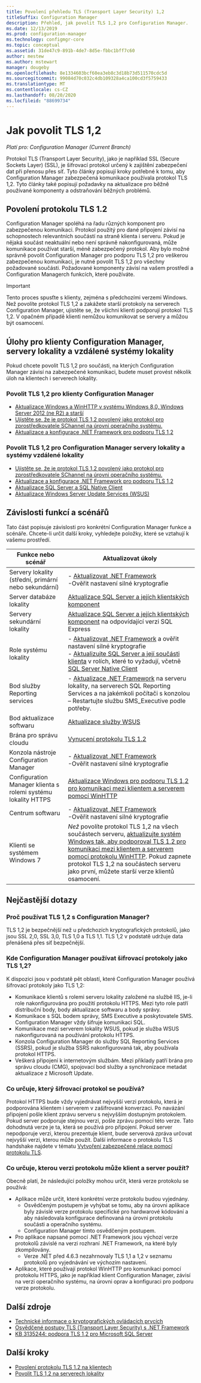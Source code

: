 ```yaml
---
title: Povolení přehledu TLS (Transport Layer Security) 1,2
titleSuffix: Configuration Manager
description: Přehled, jak povolit TLS 1,2 pro Configuration Manager.
ms.date: 12/13/2019
ms.prod: configuration-manager
ms.technology: configmgr-core
ms.topic: conceptual
ms.assetid: 31de47c9-891b-4de7-8d5e-fbbc1bff7c60
author: mestew
ms.author: mstewart
manager: dougeby
ms.openlocfilehash: 8e1334603bcf60ea3eb8c3d18b73d511570cdc5d
ms.sourcegitcommit: 99084d70c032c4db109328a4ca100cd3f5759433
ms.translationtype: MT
ms.contentlocale: cs-CZ
ms.lasthandoff: 08/20/2020
ms.locfileid: "88699734"
---
```

# <a name="how-to-enable-tls-12"></a>Jak povolit TLS 1,2

*Platí pro: Configuration Manager (Current Branch)*

Protokol TLS (Transport Layer Security), jako je například SSL (Secure Sockets Layer) (SSL), je šifrovací protokol určený k zajištění zabezpečení dat při přenosu přes síť. Tyto články popisují kroky potřebné k tomu, aby Configuration Manager zabezpečená komunikace používala protokol TLS 1,2. Tyto články také popisují požadavky na aktualizace pro běžně používané komponenty a odstraňování běžných problémů.

## <a name="enabling-tls-12"></a>Povolení protokolu TLS 1.2

Configuration Manager spoléhá na řadu různých komponent pro zabezpečenou komunikaci. Protokol použitý pro dané připojení závisí na schopnostech relevantních součástí na straně klienta i serveru. Pokud je nějaká součást neaktuální nebo není správně nakonfigurovaná, může komunikace používat starší, méně zabezpečený protokol. Aby bylo možné správně povolit Configuration Manager pro podporu TLS 1,2 pro veškerou zabezpečenou komunikaci, je nutné povolit TLS 1,2 pro všechny požadované součásti. Požadované komponenty závisí na vašem prostředí a Configuration Managerch funkcích, které používáte.

> [!IMPORTANT]
> Tento proces spusťte s klienty, zejména s předchozími verzemi Windows. Než povolíte protokol TLS 1,2 a zakážete starší protokoly na serverech Configuration Manager, ujistěte se, že všichni klienti podporují protokol TLS 1,2. V opačném případě klienti nemůžou komunikovat se servery a můžou být osamocení.


## <a name="tasks-for-configuration-manager-clients-site-servers-and-remote-site-systems"></a>Úlohy pro klienty Configuration Manager, servery lokality a vzdálené systémy lokality

Pokud chcete povolit TLS 1,2 pro součásti, na kterých Configuration Manager závisí na zabezpečené komunikaci, budete muset provést několik úloh na klientech i serverech lokality.

### <a name="enable-tls-12-for-configuration-manager-clients"></a>Povolit TLS 1,2 pro klienty Configuration Manager

- [Aktualizace Windows a WinHTTP v systému Windows 8,0, Windows Server 2012 (ne R2) a starší](enable-tls-1-2-client.md#bkmk_winhttp)
- [Ujistěte se, že je protokol TLS 1,2 povolený jako protokol pro zprostředkovatele SChannel na úrovni operačního systému.](enable-tls-1-2-client.md#bkmk_protocol)
- [Aktualizace a konfigurace .NET Framework pro podporu TLS 1,2](enable-tls-1-2-client.md#bkmk_net)


### <a name="enable-tls-12-for-configuration-manager-site-servers-and-remote-site-systems"></a>Povolit TLS 1,2 pro Configuration Manager servery lokality a systémy vzdálené lokality

- [Ujistěte se, že je protokol TLS 1,2 povolený jako protokol pro zprostředkovatele SChannel na úrovni operačního systému.](enable-tls-1-2-server.md#bkmk_protocol)
- [Aktualizace a konfigurace .NET Framework pro podporu TLS 1,2](enable-tls-1-2-server.md#bkmk_net)
- [Aktualizace SQL Server a SQL Native Client](enable-tls-1-2-server.md#bkmk_sql)
- [Aktualizace Windows Server Update Services (WSUS)](enable-tls-1-2-server.md#bkmk_wsus)


## <a name="features-and-scenario-dependencies"></a>Závislosti funkcí a scénářů

Tato část popisuje závislosti pro konkrétní Configuration Manager funkce a scénáře. Chcete-li určit další kroky, vyhledejte položky, které se vztahují k vašemu prostředí.

|Funkce nebo scénář|Aktualizovat úkoly|
|--- |--- |
|Servery lokality (střední, primární nebo sekundární)| - [Aktualizovat .NET Framework](enable-tls-1-2-server.md#bkmk_net)<br/> -Ověřit nastavení silné kryptografie|
|Server databáze lokality|[Aktualizace SQL Server a jejích klientských komponent](enable-tls-1-2-server.md#bkmk_sql)|
|Servery sekundární lokality|[Aktualizace SQL Server a jejích klientských komponent](enable-tls-1-2-server.md#bkmk_sql) na odpovídající verzi SQL Express|
|Role systému lokality| - [Aktualizovat .NET Framework](enable-tls-1-2-server.md#bkmk_net) a ověřit nastavení silné kryptografie <br/> - [Aktualizujte SQL Server a její součásti klienta](enable-tls-1-2-server.md#bkmk_sql) v rolích, které to vyžadují, včetně [SQL Server Native Client](enable-tls-1-2-server.md#bkmk_sql-client)|
|Bod služby Reporting services|- [Aktualizace .NET Framework](enable-tls-1-2-server.md#bkmk_net) na serveru lokality, na serverech SQL Reporting Services a na jakémkoli počítači s konzolou<br/> – Restartujte službu SMS_Executive podle potřeby.|
|Bod aktualizace softwaru|[Aktualizace služby WSUS](enable-tls-1-2-server.md#bkmk_wsus)|
|Brána pro správu cloudu|[Vynucení protokolu TLS 1.2](../../clients/manage/cmg/security-and-privacy-for-cloud-management-gateway.md#bkmk_tls)|
|Konzola nástroje Configuration Manager| - [Aktualizovat .NET Framework](enable-tls-1-2-client.md#bkmk_net)<br/> -Ověřit nastavení silné kryptografie|
|Configuration Manager klienta s rolemi systému lokality HTTPS|[Aktualizace Windows pro podporu TLS 1,2 pro komunikaci mezi klientem a serverem pomocí WinHTTP](enable-tls-1-2-client.md#bkmk_winhttp)|
|Centrum softwaru| - [Aktualizovat .NET Framework](enable-tls-1-2-client.md#bkmk_net)<br/> -Ověřit nastavení silné kryptografie|
|Klienti se systémem Windows 7| *Než* povolíte protokol TLS 1,2 na všech součástech serveru, [aktualizujte systém Windows tak, aby podporoval TLS 1,2 pro komunikaci mezi klientem a serverem pomocí protokolu WinHTTP](enable-tls-1-2-client.md#bkmk_winhttp). Pokud zapnete protokol TLS 1,2 na součástech serveru jako první, můžete starší verze klientů osamocení.|

## <a name="frequently-asked-questions"></a>Nejčastější dotazy

### <a name="why-use-tls-12-with-configuration-manager"></a>Proč používat TLS 1,2 s Configuration Manager?

TLS 1,2 je bezpečnější než u předchozích kryptografických protokolů, jako jsou SSL 2,0, SSL 3,0, TLS 1,0 a TLS 1,1. TLS 1,2 v podstatě udržuje data přenášená přes síť bezpečnější.

### <a name="where-does-configuration-manager-use-encryption-protocols-like-tls-12"></a>Kde Configuration Manager používat šifrovací protokoly jako TLS 1,2?

K dispozici jsou v podstatě pět oblastí, které Configuration Manager používá šifrovací protokoly jako TLS 1,2:

- Komunikace klientů s rolemi serveru lokality založené na službě IIS, je-li role nakonfigurována pro použití protokolu HTTPS. Mezi tyto role patří distribuční body, body aktualizace softwaru a body správy.
- Komunikace s SQL bodem správy, SMS Executive a poskytovatele SMS. Configuration Manager vždy šifruje komunikaci SQL.
- Komunikace mezi serverem lokality WSUS, pokud je služba WSUS nakonfigurovaná na používání protokolu HTTPS.
- Konzola Configuration Manager do služby SQL Reporting Services (SSRS), pokud je služba SSRS nakonfigurovaná tak, aby používala protokol HTTPS.
- Veškerá připojení k internetovým službám. Mezi příklady patří brána pro správu cloudu (CMG), spojovací bod služby a synchronizace metadat aktualizace z Microsoft Update.

### <a name="what-determines-which-encryption-protocol-is-used"></a>Co určuje, který šifrovací protokol se používá?

Protokol HTTPS bude vždy vyjednávat nejvyšší verzi protokolu, která je podporována klientem i serverem v zašifrované konverzaci. Po navázání připojení pošle klient zprávu serveru s nejvyšším dostupným protokolem. Pokud server podporuje stejnou verzi, pošle zprávu pomocí této verze. Tato dohodnutá verze je ta, která se používá pro připojení. Pokud server nepodporuje verzi, kterou prezentuje klient, bude serverová zpráva určovat nejvyšší verzi, kterou může použít. Další informace o protokolu TLS handshake najdete v tématu [Vytvoření zabezpečené relace pomocí protokolu TLS](/windows/win32/secauthn/tls-handshake-protocol#establishing-a-secure-session-by-using-tls).

### <a name="what-determines-which-protocol-version-the-client-and-server-can-use"></a>Co určuje, kterou verzi protokolu může klient a server použít?

Obecně platí, že následující položky mohou určit, která verze protokolu se používá:

- Aplikace může určit, které konkrétní verze protokolu budou vyjednány.
  - Osvědčeným postupem je vyhýbat se tomu, aby na úrovni aplikace byly závislé verze protokolu specifické pro hardwarové kódování a aby následovala konfigurace definovaná na úrovni protokolu součásti a operačního systému.
  - Configuration Manager tímto osvědčeným postupem.
- Pro aplikace napsané pomocí .NET Framework jsou výchozí verze protokolů závislé na verzi rozhraní .NET Framework, na které byly zkompilovány.  
  - Verze .NET před 4.6.3 nezahrnovaly TLS 1,1 a 1,2 v seznamu protokolů pro vyjednávání ve výchozím nastavení.
- Aplikace, které používají protokol WinHTTP pro komunikaci pomocí protokolu HTTPS, jako je například klient Configuration Manager, závisí na verzi operačního systému, na úrovni oprav a konfiguraci pro podporu verze protokolu.


## <a name="additional-resources"></a>Další zdroje

- [Technické informace o kryptografických ovládacích prvcích](cryptographic-controls-technical-reference.md)
- [Osvědčené postupy TLS (Transport Layer Security) s .NET Framework](/dotnet/framework/network-programming/tls#configuring-security-via-the-windows-registry)
- [KB 3135244: podpora TLS 1,2 pro Microsoft SQL Server](https://support.microsoft.com/help/3135244/tls-1-2-support-for-microsoft-sql-server)

## <a name="next-steps"></a>Další kroky

- [Povolení protokolu TLS 1.2 na klientech](enable-tls-1-2-client.md)
- [Povolit TLS 1,2 na serverech lokality](enable-tls-1-2-server.md)